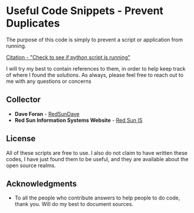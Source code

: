 # Useful Code Snippets - Prevent Duplicates

The purpose of this code is simply to prevent a script or application from running.

[Citation - "Check to see if python script is running"](https://stackoverflow.com/questions/788411/check-to-see-if-python-script-is-running)

I will try my best to contain references to them, in order to help keep track of where I found the solutions. As always, please feel free to reach out to me with any questions or concerns

## Collector

* **Dave Foran** - [RedSunDave](https://github.com/RedSunDave)
* **Red Sun Information Systems Website** - [Red Sun IS](https://redsunis.info)

## License

All of these scripts are free to use. I also do not claim to have written these codes, I have just found them to be useful, and they are available about the open source realms.

## Acknowledgments

* To all the people who contribute answers to help people to do code, thank you. Will do my best to document sources.
